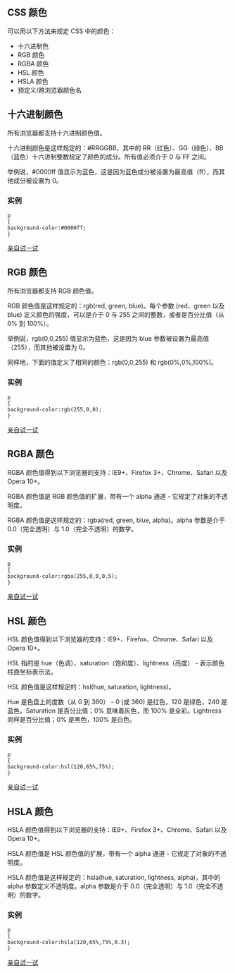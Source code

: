 ## CSS 颜色

可以用以下方法来规定 CSS 中的颜色：

- 十六进制色
- RGB 颜色
- RGBA 颜色
- HSL 颜色
- HSLA 颜色
- 预定义/跨浏览器颜色名

## 十六进制颜色

所有浏览器都支持十六进制颜色值。

十六进制颜色是这样规定的：#RRGGBB，其中的 RR（红色）、GG（绿色）、BB（蓝色）十六进制整数规定了颜色的成分。所有值必须介于 0 与 FF 之间。

举例说，#0000ff 值显示为蓝色，这是因为蓝色成分被设置为最高值（ff），而其他成分被设置为 0。

### 实例

```
p
{
background-color:#0000ff;
}
```

[亲自试一试](http://www.w3school.com.cn/tiy/t.asp?f=css_color_hex)

## RGB 颜色

所有浏览器都支持 RGB 颜色值。

RGB 颜色值是这样规定的：rgb(red, green, blue)。每个参数 (red、green 以及 blue) 定义颜色的强度，可以是介于 0 与 255 之间的整数，或者是百分比值（从 0% 到 100%）。

举例说，rgb(0,0,255) 值显示为蓝色，这是因为 blue 参数被设置为最高值（255），而其他被设置为 0。

同样地，下面的值定义了相同的颜色：rgb(0,0,255) 和 rgb(0%,0%,100%)。

### 实例

```
p
{
background-color:rgb(255,0,0);
}
```

[亲自试一试](http://www.w3school.com.cn/tiy/t.asp?f=css_color_rgb)

## RGBA 颜色

RGBA 颜色值得到以下浏览器的支持：IE9+、Firefox 3+、Chrome、Safari 以及 Opera 10+。

RGBA 颜色值是 RGB 颜色值的扩展，带有一个 alpha 通道 - 它规定了对象的不透明度。

RGBA 颜色值是这样规定的：rgba(red, green, blue, alpha)。alpha 参数是介于 0.0（完全透明）与 1.0（完全不透明）的数字。

### 实例

```
p
{
background-color:rgba(255,0,0,0.5);
}
```

[亲自试一试](http://www.w3school.com.cn/tiy/t.asp?f=css_color_rgba)

## HSL 颜色

HSL 颜色值得到以下浏览器的支持：IE9+、Firefox、Chrome、Safari 以及 Opera 10+。

HSL 指的是 hue（色调）、saturation（饱和度）、lightness（亮度） - 表示颜色柱面坐标表示法。

HSL 颜色值是这样规定的：hsl(hue, saturation, lightness)。

Hue 是色盘上的度数（从 0 到 360） - 0 (或 360) 是红色，120 是绿色，240 是蓝色。Saturation 是百分比值；0% 意味着灰色，而 100% 是全彩。Lightness 同样是百分比值；0% 是黑色，100% 是白色。

### 实例

```
p
{
background-color:hsl(120,65%,75%);
}
```

[亲自试一试](http://www.w3school.com.cn/tiy/t.asp?f=css_color_hsl)

## HSLA 颜色

HSLA 颜色值得到以下浏览器的支持：IE9+、Firefox 3+、Chrome、Safari 以及 Opera 10+。

HSLA 颜色值是 HSL 颜色值的扩展，带有一个 alpha 通道 - 它规定了对象的不透明度。

HSLA 颜色值是这样规定的：hsla(hue, saturation, lightness, alpha)，其中的 alpha 参数定义不透明度。alpha 参数是介于 0.0（完全透明）与 1.0（完全不透明）的数字。

### 实例

```
p
{
background-color:hsla(120,65%,75%,0.3);
}
```

[亲自试一试](http://www.w3school.com.cn/tiy/t.asp?f=css_color_hsla)